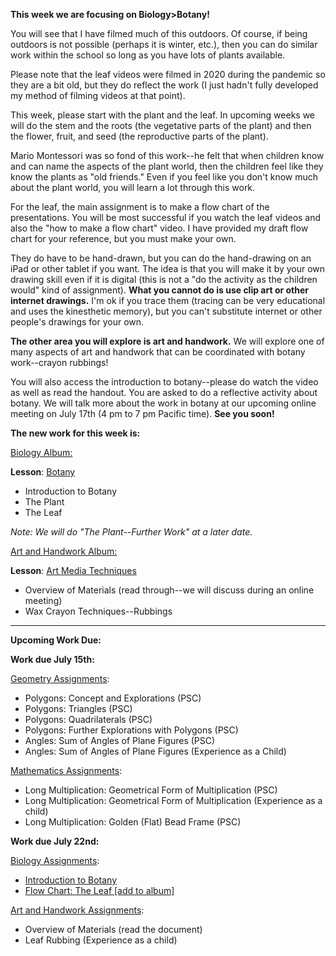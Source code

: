 **This week we are focusing on Biology>Botany!** 

You will see that I have filmed much of this outdoors. Of course, if being outdoors is not possible (perhaps it is winter, etc.), then you can do similar work within the school so long as you have lots of plants available. 

Please note that the leaf videos were filmed in 2020 during the pandemic so they are a bit old, but they do reflect the work (I just hadn't fully developed my method of filming videos at that point). 

This week, please start with the plant and the leaf. In upcoming weeks we will do the stem and the roots (the vegetative parts of the plant) and then the flower, fruit, and seed (the reproductive parts of the plant). 

Mario Montessori was so fond of this work--he felt that when children know and can name the aspects of the plant world, then the children feel like they know the plants as "old friends." Even if you feel like you don't know much about the plant world, you will learn a lot through this work. 

For the leaf, the main assignment is to make a flow chart of the presentations. You will be most successful if you watch the leaf videos and also the "how to make a flow chart" video. I have provided my draft flow chart for your reference, but you must make your own. 

They do have to be hand-drawn, but you can do the hand-drawing on an iPad or other tablet if you want. The idea is that you will make it by your own drawing skill even if it is digital (this is not a "do the activity as the children would" kind of assignment). **What you cannot do is use clip art or other internet drawings.** I'm ok if you trace them (tracing can be very educational and uses the kinesthetic memory), but you can't substitute internet or other people's drawings for your own. 

**The other area you will explore is art and handwork.** We will explore one of many aspects of art and handwork that can be coordinated with botany work--crayon rubbings!

You will also access the introduction to botany--please do watch the video as well as read the handout. You are asked to do a reflective activity about botany. We will talk more about the work in botany at our upcoming online meeting on July 17th (4 pm to 7 pm Pacific time). **See you soon!**

**The new work for this week is:** 

[Biology Album:](https://montessorinorthwest.populiweb.com/router/courseofferings/10738319/lessons/index)

**Lesson**: [Botany](https://montessorinorthwest.populiweb.com/router/courseofferings/10738319/lessons/12679926/show)

- Introduction to Botany
- The Plant
- The Leaf

_Note: We will do "The Plant--Further Work" at a later date._ 

[Art and Handwork Album:](https://montessorinorthwest.populiweb.com/router/courseofferings/10738318/lessons/index)

**Lesson**: [Art Media Techniques](https://montessorinorthwest.populiweb.com/router/courseofferings/10738318/lessons/12679952/show)

- Overview of Materials (read through--we will discuss during an online meeting)
- Wax Crayon Techniques--Rubbings

______________________________________________________________________

**Upcoming Work Due:**

**Work due July 15th:**

[Geometry Assignments](https://montessorinorthwest.populiweb.com/router/courseofferings/10738321/assignments/index):

- Polygons: Concept and Explorations (PSC)
- Polygons: Triangles (PSC)
- Polygons: Quadrilaterals (PSC)
- Polygons: Further Explorations with Polygons (PSC)
- Angles: Sum of Angles of Plane Figures (PSC)
- Angles: Sum of Angles of Plane Figures (Experience as a Child)

[Mathematics Assignments](https://montessorinorthwest.populiweb.com/router/courseofferings/10738324/assignments/index):

- Long Multiplication: Geometrical Form of Multiplication (PSC)
- Long Multiplication: Geometrical Form of Multiplication (Experience as a child)
- Long Multiplication: Golden (Flat) Bead Frame (PSC)

**Work due July 22nd:** 

[Biology Assignments](https://montessorinorthwest.populiweb.com/router/courseofferings/10738319/assignments/index):

- [Introduction to Botany](https://montessorinorthwest.populiweb.com/router/courseofferings/10738319/assignments/26160911/show)
- [Flow Chart: The Leaf [add to album]](https://montessorinorthwest.populiweb.com/router/courseofferings/10738319/assignments/26160914/show)

[Art and Handwork Assignments](https://montessorinorthwest.populiweb.com/router/courseofferings/10738318/assignments/index):

- Overview of Materials (read the document)
- Leaf Rubbing (Experience as a child)
